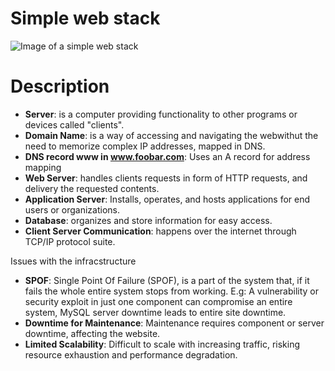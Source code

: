 # Simple web stack

![Image of a simple web stack](https://imgur.com/gallery/xBeNmNN)

# Description

- **Server**: is a computer providing functionality to other programs or devices called "clients".
- **Domain Name**: is a way of accessing and navigating the webwithut the need to memorize complex IP addresses, mapped in DNS.
- **DNS record www in www.foobar.com**: Uses an A record for address mapping
- **Web Server**: handles clients requests in form of HTTP requests, and delivery the requested contents.
- **Application Server**:  Installs, operates, and hosts applications for end users or organizations.
- **Database**: organizes and store information for easy access.
- **Client Server Communication**: happens over the internet through TCP/IP protocol suite.

Issues with the infracstructure
- **SPOF**: Single Point Of Failure (SPOF), is a part of the system that, if it fails the whole entire system stops from working. E.g: A vulnerability or security exploit in just one component can compromise an entire system,  MySQL server downtime leads to entire site downtime.
- **Downtime for Maintenance**: Maintenance requires component or server downtime, affecting the website.
- **Limited Scalability**: Difficult to scale with increasing traffic, risking resource exhaustion and performance degradation.
